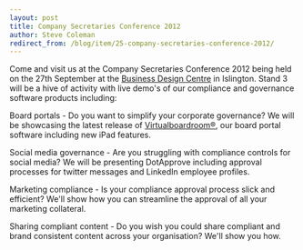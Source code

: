 ```yaml
---
layout: post
title: Company Secretaries Conference 2012
author: Steve Coleman
redirect_from: /blog/item/25-company-secretaries-conference-2012/
---
```

Come and visit us at the Company Secretaries Conference 2012 being held on the
27th September at the [Business Design
Centre](http://www.businessdesigncentre.co.uk/VisitingUs) in Islington. Stand 3
will be a hive of activity with live demo's of our compliance and governance
software products including:

Board portals - Do you want to simplify your corporate governance? We will be
showcasing the latest release of
[Virtualboardroom®](http://www.virtualboardroom.co.uk/), our board portal
software including new iPad features.
<!--more-->
Social media governance - Are you struggling with compliance controls for
social media? We will be presenting DotApprove including approval processes for
twitter messages and LinkedIn employee profiles.

Marketing compliance - Is your compliance approval process slick and efficient?
We'll show how you can streamline the approval of all your marketing
collateral.

Sharing compliant content - Do you wish you could share compliant and brand
consistent content across your organisation? We'll show you how.
